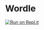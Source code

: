 # Wordle
[![Run on Repl.it](https://repl.it/badge/github/CharlotteS123/Wordle)](https://repl.it/github/CharlotteS123/Wordle)
